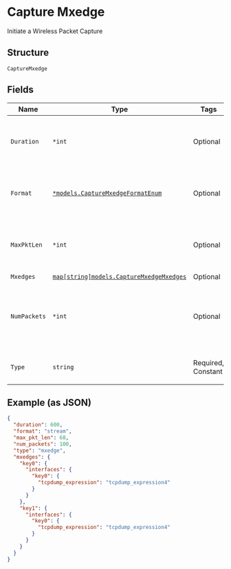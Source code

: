 
# Capture Mxedge

Initiate a Wireless Packet Capture

## Structure

`CaptureMxedge`

## Fields

| Name | Type | Tags | Description |
|  --- | --- | --- | --- |
| `Duration` | `*int` | Optional | duration of the capture, in seconds<br>**Default**: `600`<br>**Constraints**: `<= 86400` |
| `Format` | [`*models.CaptureMxedgeFormatEnum`](../../doc/models/capture-mxedge-format-enum.md) | Optional | pcap format. enum: `stream`<br>**Default**: `"stream"` |
| `MaxPktLen` | `*int` | Optional | max_len of each packet to capture<br>**Default**: `128`<br>**Constraints**: `<= 2048` |
| `Mxedges` | [`map[string]models.CaptureMxedgeMxedges`](../../doc/models/capture-mxedge-mxedges.md) | Optional | - |
| `NumPackets` | `*int` | Optional | number of packets to capture, 0 for unlimited<br>**Default**: `1024`<br>**Constraints**: `<= 10000` |
| `Type` | `string` | Required, Constant | enum: `mxedge`<br>**Default**: `"mxedge"` |

## Example (as JSON)

```json
{
  "duration": 600,
  "format": "stream",
  "max_pkt_len": 68,
  "num_packets": 100,
  "type": "mxedge",
  "mxedges": {
    "key0": {
      "interfaces": {
        "key0": {
          "tcpdump_expression": "tcpdump_expression4"
        }
      }
    },
    "key1": {
      "interfaces": {
        "key0": {
          "tcpdump_expression": "tcpdump_expression4"
        }
      }
    }
  }
}
```

